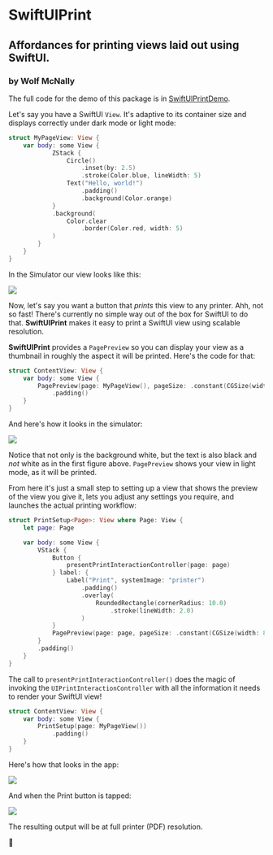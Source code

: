 # SwiftUIPrint

## Affordances for printing views laid out using SwiftUI.

### by Wolf McNally

The full code for the demo of this package is in [SwiftUIPrintDemo](https://github.com/wolfmcnally/SwiftUIPrintDemo).

Let's say you have a SwiftUI `View`. It's adaptive to its container size and displays correctly under dark mode or light mode:

```swift
struct MyPageView: View {
    var body: some View {
            ZStack {
                Circle()
                    .inset(by: 2.5)
                    .stroke(Color.blue, lineWidth: 5)
                Text("Hello, world!")
                    .padding()
                    .background(Color.orange)
            }
            .background(
                Color.clear
                    .border(Color.red, width: 5)
            )
        }
    }
}
```

In the Simulator our view looks like this:

![](images/1.jpg)

Now, let's say you want a button that *prints* this view to any printer. Ahh, not so fast! There's currently no simple way out of the box for SwiftUI to do that. **SwiftUIPrint** makes it easy to print a SwiftUI view using scalable resolution.

**SwiftUIPrint** provides a `PagePreview` so you can display your view as a thumbnail in roughly the aspect it will be printed. Here's the code for that:

```swift
struct ContentView: View {
    var body: some View {
        PagePreview(page: MyPageView(), pageSize: .constant(CGSize(width: 8.5 * 72, height: 11 * 72)))
            .padding()
    }
}
```

And here's how it looks in the simulator:

![](images/2.jpg)

Notice that not only is the background white, but the text is also black and *not* white as in the first figure above. `PagePreview` shows your view in light mode, as it will be printed.

From here it's just a small step to setting up a view that shows the preview of the view you give it, lets you adjust any settings you require, and launches the actual printing workflow:

```swift
struct PrintSetup<Page>: View where Page: View {
    let page: Page

    var body: some View {
        VStack {
            Button {
                presentPrintInteractionController(page: page)
            } label: {
                Label("Print", systemImage: "printer")
                    .padding()
                    .overlay(
                        RoundedRectangle(cornerRadius: 10.0)
                            .stroke(lineWidth: 2.0)
                    )
            }
            PagePreview(page: page, pageSize: .constant(CGSize(width: 8.5 * 72, height: 11 * 72)))
        }
        .padding()
    }
}
```

The call to `presentPrintInteractionController()` does the magic of invoking the `UIPrintInteractionController` with all the information it needs to render your SwiftUI view!

```swift
struct ContentView: View {
    var body: some View {
        PrintSetup(page: MyPageView())
            .padding()
    }
}
```

Here's how that looks in the app:

![](images/3.jpg)

And when the Print button is tapped:

![](images/4.jpg)

The resulting output will be at full printer (PDF) resolution.

🐺